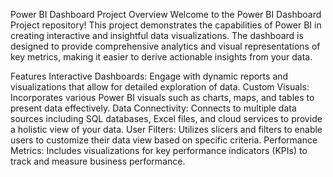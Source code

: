 

Power BI Dashboard Project
Overview
Welcome to the Power BI Dashboard Project repository! This project demonstrates the capabilities of Power BI in creating interactive and insightful data visualizations. The dashboard is designed to provide comprehensive analytics and visual representations of key metrics, making it easier to derive actionable insights from your data.

Features
Interactive Dashboards: Engage with dynamic reports and visualizations that allow for detailed exploration of data.
Custom Visuals: Incorporates various Power BI visuals such as charts, maps, and tables to present data effectively.
Data Connectivity: Connects to multiple data sources including SQL databases, Excel files, and cloud services to provide a holistic view of your data.
User Filters: Utilizes slicers and filters to enable users to customize their data view based on specific criteria.
Performance Metrics: Includes visualizations for key performance indicators (KPIs) to track and measure business performance.
